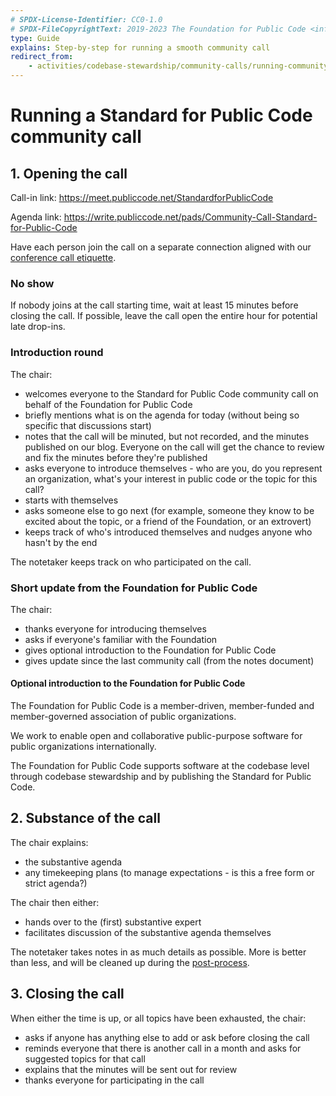```yaml
---
# SPDX-License-Identifier: CC0-1.0
# SPDX-FileCopyrightText: 2019-2023 The Foundation for Public Code <info@publiccode.net>
type: Guide
explains: Step-by-step for running a smooth community call
redirect_from:
    - activities/codebase-stewardship/community-calls/running-community-call
---
```


# Running a Standard for Public Code community call

## 1. Opening the call

Call-in link: <https://meet.publiccode.net/StandardforPublicCode>

Agenda link: <https://write.publiccode.net/pads/Community-Call-Standard-for-Public-Code>

Have each person join the call on a separate connection aligned with our [conference call etiquette](../communication/conference-call-etiquette.md).

### No show

If nobody joins at the call starting time, wait at least 15 minutes before closing the call. If possible, leave the call open the entire hour for potential late drop-ins.

### Introduction round

The chair:

* welcomes everyone to the Standard for Public Code community call on behalf of the Foundation for Public Code
* briefly mentions what is on the agenda for today (without being so specific that discussions start)
* notes that the call will be minuted, but not recorded, and the minutes published on our blog. Everyone on the call will get the chance to review and fix the minutes before they're published
* asks everyone to introduce themselves - who are you, do you represent an organization, what's your interest in public code or the topic for this call?
* starts with themselves
* asks someone else to go next (for example, someone they know to be excited about the topic, or a friend of the Foundation, or an extrovert)
* keeps track of who's introduced themselves and nudges anyone who hasn't by the end

The notetaker keeps track on who participated on the call.

### Short update from the Foundation for Public Code

The chair:

* thanks everyone for introducing themselves
* asks if everyone's familiar with the Foundation
* gives optional introduction to the Foundation for Public Code
* gives update since the last community call (from the notes document)

#### Optional introduction to the Foundation for Public Code

The Foundation for Public Code is a member-driven, member-funded and member-governed association of public organizations.

We work to enable open and collaborative public-purpose software for public organizations internationally.

The Foundation for Public Code supports software at the codebase level through codebase stewardship and by publishing the Standard for Public Code.

## 2. Substance of the call

The chair explains:

* the substantive agenda
* any timekeeping plans (to manage expectations - is this a free form or strict agenda?)

The chair then either:

* hands over to the (first) substantive expert
* facilitates discussion of the substantive agenda themselves

The notetaker takes notes in as much details as possible. More is better than less, and will be cleaned up during the [post-process](../community-calls/post-process-community-call.md).

## 3. Closing the call

When either the time is up, or all topics have been exhausted, the chair:

* asks if anyone has anything else to add or ask before closing the call
* reminds everyone that there is another call in a month and asks for suggested topics for that call
* explains that the minutes will be sent out for review
* thanks everyone for participating in the call
